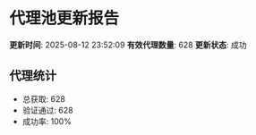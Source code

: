 # 代理池更新报告

**更新时间**: 2025-08-12 23:52:09
**有效代理数量**: 628
**更新状态**:  成功

## 代理统计
- 总获取: 628
- 验证通过: 628
- 成功率: 100%
